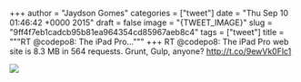 
+++
author = "Jaydson Gomes"
categories = ["tweet"]
date = "Thu Sep 10 01:46:42 +0000 2015"
draft = false
image = "{TWEET_IMAGE}"
slug = "9ff4f7eb1cadcb95b81ea964354cd85967aeb8c4"
tags = ["tweet"]
title = """RT @codepo8: The iPad Pro..."""
+++
RT @codepo8: The iPad Pro web site is 8.3 MB in 564 requests. Grunt, Gulp, anyone? http://t.co/9ewVk0Flc1

![](/images/tweet-media/641789866590752768-COgQin9XAAAgy1K.png)
